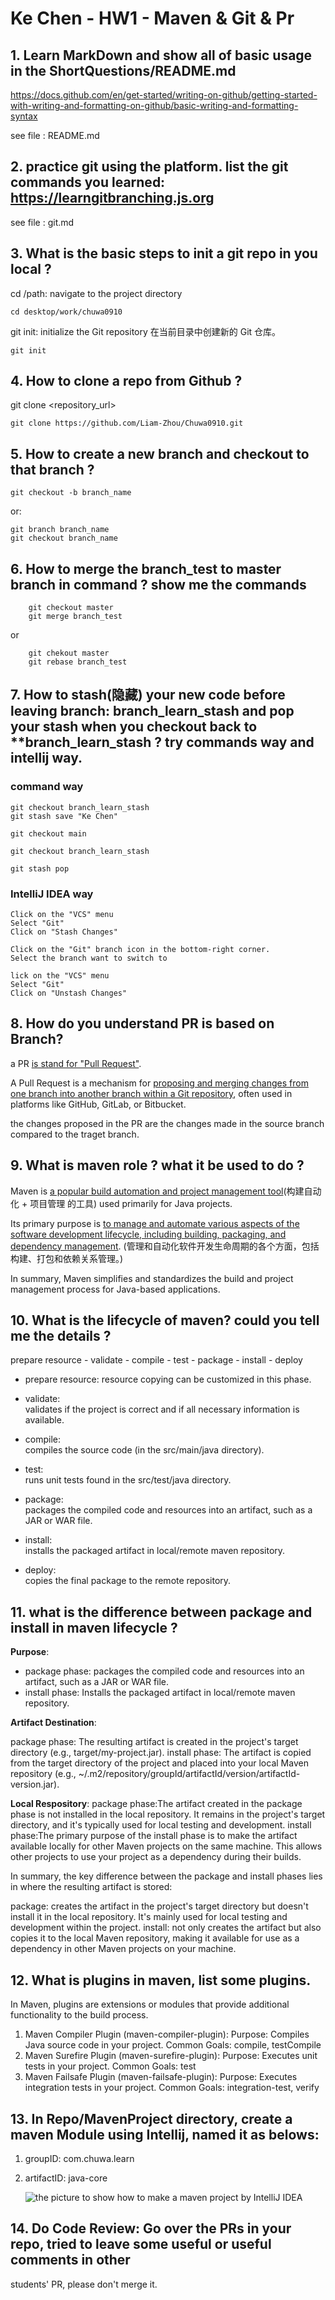 # Ke Chen - HW1 - Maven & Git & Pr

## 1. Learn MarkDown and show all of basic usage in the ShortQuestions/README.md
https://docs.github.com/en/get-started/writing-on-github/getting-started-with-writing-and-formatting-on-github/basic-writing-and-formatting-syntax

see file : README.md

## 2. practice git using the platform. list the git commands you learned: https://learngitbranching.js.org
see file : git.md

## 3. What is the basic steps to init a git repo in you local ?

cd /path:  navigate to the project directory

`cd desktop/work/chuwa0910`

git init:  initialize the Git repository 在当前目录中创建新的 Git 仓库。

`git init`


## 4. How to clone a repo from Github ?

git clone <repository_url>

`git clone https://github.com/Liam-Zhou/Chuwa0910.git`


## 5. How to create a new branch and checkout to that branch ?
`git checkout -b branch_name`

or:
```
git branch branch_name
git checkout branch_name
```

## 6. How to merge the branch_test to master branch in command ? show me the commands
```
	git checkout master
	git merge branch_test
```
or
```
	git chekout master
	git rebase branch_test
```


## 7. How to stash(隐藏) your new code before leaving branch: branch_learn_stash and pop your stash when you checkout back to **branch_learn_stash ? try commands way and intellij way.

### command way
	git checkout branch_learn_stash
	git stash save "Ke Chen"

	git checkout main

	git checkout branch_learn_stash

	git stash pop

### IntelliJ IDEA way
	Click on the "VCS" menu
	Select "Git"
	Click on "Stash Changes"

	Click on the "Git" branch icon in the bottom-right corner.
	Select the branch want to switch to

	lick on the "VCS" menu
	Select "Git"
	Click on "Unstash Changes"

## 8. How do you understand PR is based on Branch?
a PR <u>is stand for "Pull Request"</u>.

A Pull Request is a mechanism for <u>proposing and merging changes from one branch into another branch within a Git repository</u>, often used in platforms like GitHub, GitLab, or Bitbucket. 

the changes proposed in the PR are the changes made in the source branch compared to the traget branch.

## 9. What is maven role ? what it be used to do ?

Maven is <u>a popular build automation and project management tool</u>(构建自动化 + 项目管理 的工具) used primarily for Java projects.

Its primary purpose is <u>to manage and automate various aspects of the software development lifecycle, including building, packaging, and dependency management</u>. (管理和自动化软件开发生命周期的各个方面，包括构建、打包和依赖关系管理。)

In summary, Maven simplifies and standardizes the build and project management process for Java-based applications. 


## 10. What is the lifecycle of maven? could you tell me the details ?

prepare resource - validate - compile - test - package - install - deploy

- prepare resource: 
resource copying can be customized in this phase.

- validate: 	
validates if the project is correct and if all necessary information is available.

- compile: 	
compiles the source code (in the src/main/java directory). 

- test: 	
runs unit tests found in the src/test/java directory.

- package: 	
packages the compiled code and resources into an artifact, such as a JAR or WAR file.

- install: 	
installs the packaged artifact in local/remote maven repository.

- deploy: 	
copies the final package to the remote repository.


## 11. what is the difference between package and install in maven lifecycle ?

**Purpose**:

- package phase: packages the compiled code and resources into an artifact, such as a JAR or WAR file.
- install phase: Installs the packaged artifact in local/remote maven repository.

**Artifact Destination**:

package phase: The resulting artifact is created in the project's target directory (e.g., target/my-project.jar).
install phase: The artifact is copied from the target directory of the project and placed into your local Maven repository (e.g., ~/.m2/repository/groupId/artifactId/version/artifactId-version.jar).

**Local Respository**:
package phase:The artifact created in the package phase is not installed in the local repository. It remains in the project's target directory, and it's typically used for local testing and development.
install phase:The primary purpose of the install phase is to make the artifact available locally for other Maven projects on the same machine. This allows other projects to use your project as a dependency during their builds.

In summary, the key difference between the package and install phases lies in where the resulting artifact is stored:

package: creates the artifact in the project's target directory but doesn't install it in the local repository. It's mainly used for local testing and development within the project.
install: not only creates the artifact but also copies it to the local Maven repository, making it available for use as a dependency in other Maven projects on your machine.

## 12. What is plugins in maven, list some plugins.
In Maven, plugins are extensions or modules that provide additional functionality to the build process.

1. Maven Compiler Plugin (maven-compiler-plugin):
	    Purpose: Compiles Java source code in your project.
        Common Goals: compile, testCompile
2. Maven Surefire Plugin (maven-surefire-plugin):
        Purpose: Executes unit tests in your project.
        Common Goals: test
3. Maven Failsafe Plugin (maven-failsafe-plugin):
        Purpose: Executes integration tests in your project.
        Common Goals: integration-test, verify


## 13. In Repo/MavenProject directory, create a maven Module using Intellij, named it as belows:
1.  groupID: com.chuwa.learn
2.  artifactID: java-core

	![the picture to show how to make a maven project by IntelliJ IDEA](/Users/kechen/Desktop/work/Chuwa0910/ShortQuestions/Q12.png)

## 14.  Do Code Review: Go over the PRs in your repo, tried to leave some useful or useful comments in other 
students' PR, please don't merge it.
















